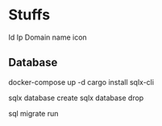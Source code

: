 # Stuffs

Id
Ip
Domain name
icon 

## Database

docker-compose up -d
cargo install sqlx-cli

sqlx database create
sqlx database drop

sql migrate run